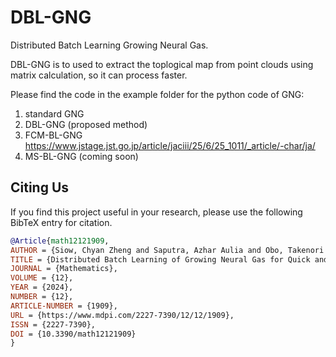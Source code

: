 # DBL-GNG
Distributed Batch Learning Growing Neural Gas.

DBL-GNG is to used to extract the toplogical map from point clouds using matrix calculation, so it can process faster.

Please find the code in the example folder for the python code of GNG:
1) standard GNG
2) DBL-GNG (proposed method)
3) FCM-BL-GNG https://www.jstage.jst.go.jp/article/jaciii/25/6/25_1011/_article/-char/ja/ 
4) MS-BL-GNG (coming soon)




## Citing Us
If you find this project useful in your research, please use the following BibTeX entry for citation.
```BibTeX
@Article{math12121909,
AUTHOR = {Siow, Chyan Zheng and Saputra, Azhar Aulia and Obo, Takenori and Kubota, Naoyuki},
TITLE = {Distributed Batch Learning of Growing Neural Gas for Quick and Efficient Clustering},
JOURNAL = {Mathematics},
VOLUME = {12},
YEAR = {2024},
NUMBER = {12},
ARTICLE-NUMBER = {1909},
URL = {https://www.mdpi.com/2227-7390/12/12/1909},
ISSN = {2227-7390},
DOI = {10.3390/math12121909}
}
```





